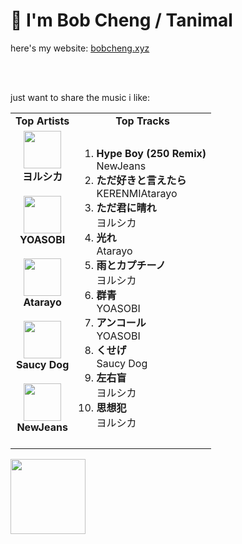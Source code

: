 # 👋 I'm Bob Cheng / Tanimal
here's my website: [bobcheng.xyz](https://www.bobcheng.xyz/)

<br/>
<br/>

just want to share the music i like:  
<table>
  <tr>
    <td align="center"><strong>Top Artists</strong></td>
    <td align="center"><strong>Top Tracks</strong></td>
  </tr>
  <tr>
    <td align="center" id="top-artist"><div><img width='60px' src='https://i.scdn.co/image/ab6761610000e5ebe62cff9c6018ae5616b01eab'><br><strong>ヨルシカ</strong></div><br>
<div><img width='60px' src='https://i.scdn.co/image/ab6761610000e5eb507349709ae19263301a62f7'><br><strong>YOASOBI</strong></div><br>
<div><img width='60px' src='https://i.scdn.co/image/ab6761610000e5eb7230f91cc46fb48d4c05e70a'><br><strong>Atarayo</strong></div><br>
<div><img width='60px' src='https://i.scdn.co/image/ab6761610000e5eb2209db79b2ac606645bbe932'><br><strong>Saucy Dog</strong></div><br>
<div><img width='60px' src='https://i.scdn.co/image/ab6761610000e5eb80668ba2b15094d083780ea9'><br><strong>NewJeans</strong></div><br>
</td>
   <td id="top-track"><ol>
<li><div><strong>Hype Boy (250 Remix)</strong></div>
<div>NewJeans</div></li>
<li><div><strong>ただ好きと言えたら</strong></div>
<div>KERENMIAtarayo</div></li>
<li><div><strong>ただ君に晴れ</strong></div>
<div>ヨルシカ</div></li>
<li><div><strong>光れ</strong></div>
<div>Atarayo</div></li>
<li><div><strong>雨とカプチーノ</strong></div>
<div>ヨルシカ</div></li>
<li><div><strong>群青</strong></div>
<div>YOASOBI</div></li>
<li><div><strong>アンコール</strong></div>
<div>YOASOBI</div></li>
<li><div><strong>くせげ</strong></div>
<div>Saucy Dog</div></li>
<li><div><strong>左右盲</strong></div>
<div>ヨルシカ</div></li>
<li><div><strong>思想犯</strong></div>
<div>ヨルシカ</div></li>
</ol></td>
  </tr>
</table>
<a href="https://open.spotify.com/">
  <img width="120px" src="https://github.com/Tanimal19/Tanimal19/blob/bf0a3a19f66ada166be4661cd923271218886fa4/icon/Spotify_Logo_CMYK_Green.png">
</a>

<!---
Tanimal19/Tanimal19 is a ✨ special ✨ repository because its `README.md` (this file) appears on your GitHub profile.
You can click the Preview link to take a look at your changes.
--->
